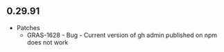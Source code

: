 ## 0.29.91

* Patches
    * GRAS-1628 - Bug - Current version of gh admin published on npm does not work
